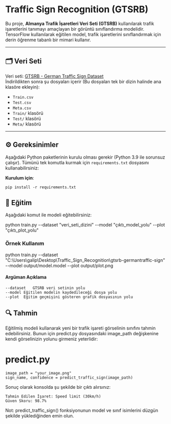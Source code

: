 # Traffic Sign Recognition (GTSRB)

Bu proje, **Almanya Trafik İşaretleri Veri Seti (GTSRB)** kullanılarak trafik işaretlerini tanımayı amaçlayan bir görüntü sınıflandırma modelidir. TensorFlow kullanılarak eğitilen model, trafik işaretlerini sınıflandırmak için derin öğrenme tabanlı bir mimari kullanır.

---

## 🗂️ Veri Seti

Veri seti: [GTSRB - German Traffic Sign Dataset](https://www.kaggle.com/datasets/meowmeowmeowmeowmeow/gtsrb-german-traffic-sign)  
İndirildikten sonra şu dosyaları içerir (Bu dosyaları tek bir dizin halinde ana klasöre ekleyin):

- `Train.csv`
- `Test.csv`
- `Meta.csv`
- `Train/` klasörü
- `Test/` klasörü
- `Meta/` klasörü

---

## ⚙️ Gereksinimler

Aşağıdaki Python paketlerinin kurulu olması gerekir (Python 3.9 ile sorunsuz çalışır). Tümünü tek komutla kurmak için `requirements.txt` dosyasını kullanabilirsiniz:

**Kurulum için**:
```
pip install -r requirements.txt
```

## 🚀 Eğitim

Aşağıdaki komut ile modeli eğitebilirsiniz:

python train.py --dataset "veri_seti_dizini" --model "çıktı_model_yolu" --plot "çıktı_plot_yolu"

### Örnek Kullanım

python train.py --dataset "C:\\Users\\galip\\Desktop\\Traffic_Sign_Recognition\\gtsrb-germantraffic-sign" --model output/model.model --plot output/plot.png

#### Argüman	Açıklama

```
--dataset	GTSRB veri setinin yolu
--model	Eğitilen modelin kaydedileceği dosya yolu
--plot	Eğitim geçmişini gösteren grafik dosyasının yolu
```

## 🔍 Tahmin 

Eğitilmiş modeli kullanarak yeni bir trafik işareti görselinin sınıfını tahmin edebilirsiniz. Bunun için predict.py dosyasındaki image_path değişkenine kendi görselinizin yolunu girmeniz yeterlidir:

# predict.py
```
image_path = "your_image.png"
sign_name, confidence = predict_traffic_sign(image_path)
```
Sonuç olarak konsolda şu şekilde bir çıktı alırsınız:
```
Tahmin Edilen İşaret: Speed limit (30km/h)
Güven Skoru: 98.7%
```
Not: predict_traffic_sign() fonksiyonunun model ve sınıf isimlerini düzgün şekilde yüklediğinden emin olun.  
